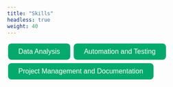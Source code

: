 ```yaml
---
title: "Skills"
headless: true
weight: 40
---
```


<style>
.button {
  background-color: #04AA6D; /* Green */
  border: none;
  color: white;
  text-align: center;
  text-decoration: none;
  display: inline-block;
  font-size: 16px;
  margin: 4px 2px;
  cursor: pointer;
}

.button1 {padding: 10px 24px;}
.button1 {border-radius: 8px;}
</style>
</head>
<body>

<button class="button button1">Data Analysis</button>
<button class="button button1">Automation and Testing</button>
<button class="button button1">Project Management and Documentation</button>

